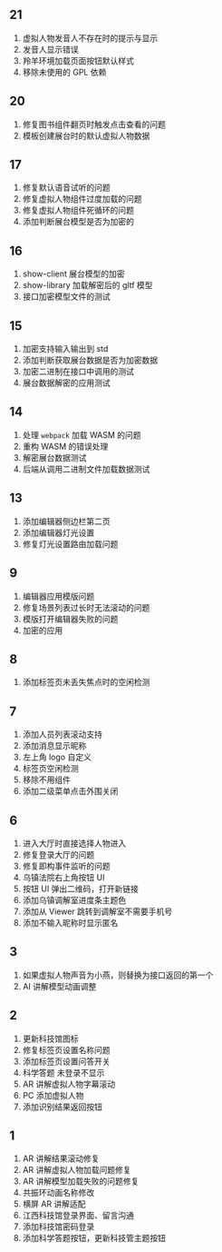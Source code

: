 ## 21

1. 虚拟人物发音人不存在时的提示与显示
2. 发音人显示错误
3. 羚羊环境加载页面按钮默认样式
4. 移除未使用的 GPL 依赖
## 20

1. 修复图书组件翻页时触发点击查看的问题
2. 模板创建展台时的默认虚拟人物数据
## 17

1. 修复默认语音试听的问题
2. 修复虚拟人物组件过度加载的问题
3. 修复虚拟人物组件死循环的问题
4. 添加判断展台模型是否为加密的
## 16

1. show-client 展台模型的加密
2. show-library 加载解密后的 gltf 模型
3. 接口加密模型文件的测试
## 15

1. 加密支持输入输出到 std
2. 添加判断获取展台数据是否为加密数据
3. 加密二进制在接口中调用的测试
4. 展台数据解密的应用测试
## 14

1. 处理 `webpack` 加载 WASM 的问题
2. 重构 WASM 的错误处理
3. 解密展台数据测试
4. 后端从调用二进制文件加载数据测试
## 13

1. 添加编辑器侧边栏第二页
2. 添加编辑器灯光设置
3. 修复灯光设置路由加载问题
## 9

1. 编辑器应用模版问题
2. 修复场景列表过长时无法滚动的问题
3. 模版打开编辑器失败的问题
4. 加密的应用
## 8

1. 添加标签页未丢失焦点时的空闲检测
## 7

1. 添加人员列表滚动支持
2. 添加消息显示昵称
3. 左上角 logo 自定义
4. 标签页空闲检测
5. 移除不用组件
6. 添加二级菜单点击外围关闭
## 6

1. 进入大厅时直接选择人物进入
2. 修复登录大厅的问题
3. 修复即构事件监听的问题
4. 乌镇法院右上角按钮 UI
5. 按钮 UI 弹出二维码，打开新链接
6. 添加乌镇调解室进度条主题色
7. 添加从 Viewer 跳转到调解室不需要手机号
8. 添加不输入昵称时显示匿名
## 3

1. 如果虚拟人物声音为小燕，则替换为接口返回的第一个
2. AI 讲解模型动画调整
## 2

1. 更新科技馆图标
2. 修复标签页设置名称问题
3. 添加标签页设置问答开关
4. 科学答题 未登录不显示
5. AR 讲解虚拟人物字幕滚动
6. PC 添加虚拟人物
7. 添加识别结果返回按钮
## 1

1. AR 讲解结果滚动修复
2. AR 讲解虚拟人物加载问题修复
3. AR 讲解模型加载失败的问题修复
4. 共振环动画名称修改
5. 横屏 AR 讲解适配
6. 江西科技馆登录界面、留言沟通
7. 添加科技馆密码登录
8. 添加科学答题按钮，更新科技管主题按钮